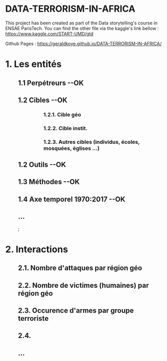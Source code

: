 # DATA-TERRORISM-IN-AFRICA
This project has been created as part of the Data storytelling's course in ENSAE ParisTech.
You can find the other file via the kaggle's link bellow :
https://www.kaggle.com/START-UMD/gtd

Github Pages : https://geraldkoye.github.io/DATA-TERRORISM-IN-AFRICA/

<div> 
    <h1> 1.  Les entités </h1>
    <div style = "margin-left: 40px"> <h2> 1.1 Perpétreurs --OK </h2> 
            <h2> 1.2 Cibles --OK </h2> 
            <div style = "margin-left: 80px">
                <h3> 1.2.1. Cible géo </h3>
                <h3> 1.2.2. Cible instit. </h3>
                <h3> 1.2.3. Autres cibles (individus, écoles, mosquées, églises ...) </h3>
            </div>        
        <h2> 1.2 Outils --OK </h2> 
        <h2> 1.3 Méthodes --OK </h2> 
        <h2> 1.4 Axe temporel 1970:2017 --OK </h2> 
        <h2> ... </h2> ; 
    </div>
    <h1> 2.  Interactions </h1>
    <div style = "margin-left: 40px"> 
        <h2> 2.1. Nombre d'attaques par région géo </h2> 
        <h2> 2.2. Nombre de victimes (humaines) par région géo  </h2> 
        <h2> 2.3. Occurence d'armes par groupe terroriste </h2>
        <h2> 2.4.  </h2>
        <h2> ... </h2>
   </div>
</div>

